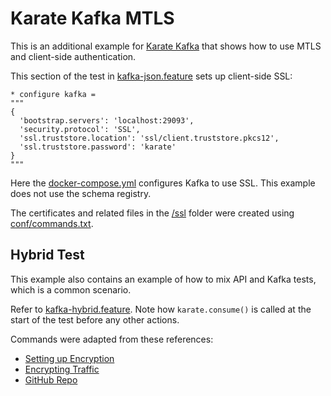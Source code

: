 # Karate Kafka MTLS

This is an additional example for [Karate Kafka](../kafka/README.md) that shows how to use MTLS and client-side authentication.

This section of the test in [kafka-json.feature](src/test/java/karate/kafka-json.feature) sets up client-side SSL:

```cucumber
* configure kafka =
"""
{ 
  'bootstrap.servers': 'localhost:29093',
  'security.protocol': 'SSL',
  'ssl.truststore.location': 'ssl/client.truststore.pkcs12',
  'ssl.truststore.password': 'karate'
}
"""
```

Here the [docker-compose.yml](docker-compose.yml) configures Kafka to use SSL. This example does not use the schema registry.

The certificates and related files in the [/ssl](ssl) folder were created using [conf/commands.txt](conf/commands.txt).

## Hybrid Test
This example also contains an example of how to mix API and Kafka tests, which is a common scenario.

Refer to [kafka-hybrid.feature](src/test/java/karate/kafka-hybrid.feature). Note how `karate.consume()` is called at the start of the test before any other actions.

Commands were adapted from these references: 
* [Setting up Encryption](https://developer.confluent.io/courses/security/hands-on-setting-up-encryption)
* [Encrypting Traffic](https://developer.confluent.io/courses/security/hands-on-requiring-encryption-for-broker-traffic/)
* [GitHub Repo](https://github.com/confluentinc/learn-kafka-courses/tree/main/fund-kafka-security)